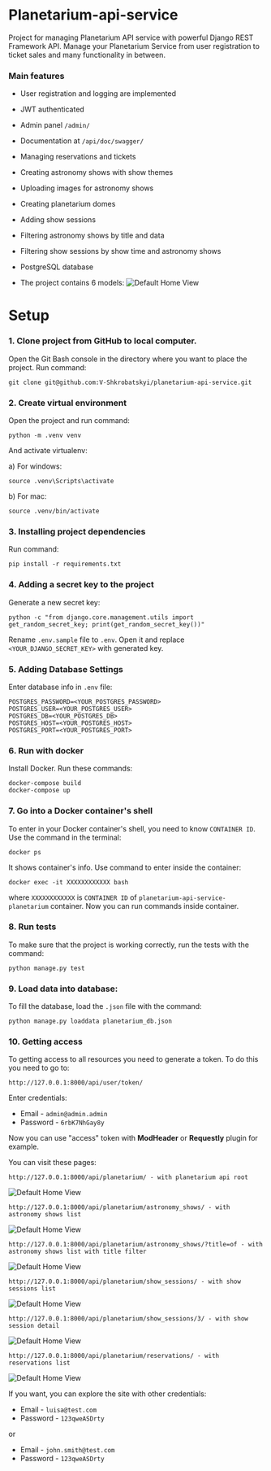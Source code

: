 # Planetarium-api-service
Project for managing Planetarium API service with powerful Django REST Framework API. Manage your Planetarium Service from user registration to ticket sales and many functionality in between.

### Main features

* User registration and logging are implemented

* JWT authenticated

* Admin panel `/admin/`

* Documentation at `/api/doc/swagger/`

* Managing reservations and tickets

* Creating astronomy shows with show themes

* Uploading images for astronomy shows

* Creating planetarium domes

* Adding show sessions

* Filtering astronomy shows by title and data

* Filtering show sessions by show time and astronomy shows

* PostgreSQL database

* The project contains 6 models:
![Default Home View](demo_screenshots/db_structure.png "DB structure")

# Setup

### 1. Clone project from GitHub to local computer.

Open the Git Bash console in the directory where you want to place the project. Run command:

    git clone git@github.com:V-Shkrobatskyi/planetarium-api-service.git

### 2. Create virtual environment

Open the project and run command:

    python -m .venv venv

And activate virtualenv:

a) For windows:

    source .venv\Scripts\activate

b) For mac:

    source .venv/bin/activate
      

### 3. Installing project dependencies

Run command:

    pip install -r requirements.txt

### 4. Adding a secret key to the project

Generate a new secret key:

    python -c "from django.core.management.utils import get_random_secret_key; print(get_random_secret_key())"

Rename `.env.sample` file to `.env`. Open it and replace `<YOUR_DJANGO_SECRET_KEY>` with generated key.

### 5. Adding Database Settings

Enter database info in `.env` file:

    POSTGRES_PASSWORD=<YOUR_POSTGRES_PASSWORD>
    POSTGRES_USER=<YOUR_POSTGRES_USER>
    POSTGRES_DB=<YOUR_POSTGRES_DB>
    POSTGRES_HOST=<YOUR_POSTGRES_HOST>
    POSTGRES_PORT=<YOUR_POSTGRES_PORT>

### 6. Run with docker

Install Docker. Run these commands:

    docker-compose build
    docker-compose up

### 7. Go into a Docker container's shell

To enter in your Docker container's shell, you need to know `CONTAINER ID`.
Use the command in the terminal:

    docker ps

It shows container's info. Use command to enter inside the container:

    docker exec -it XXXXXXXXXXXX bash

where `XXXXXXXXXXXX` is `CONTAINER ID` of `planetarium-api-service-planetarium` container.
Now you can run commands inside container.

### 8. Run tests

To make sure that the project is working correctly, run the tests with the command:

    python manage.py test 

### 9. Load data into database:

To fill the database, load the `.json` file with the command:

    python manage.py loaddata planetarium_db.json

### 10. Getting access

To getting access to all resources you need to generate a token. To do this you need to go to:

    http://127.0.0.1:8000/api/user/token/

Enter credentials:
* Email - `admin@admin.admin`
* Password - `6rbK7NhGay8y`

Now you can use "access" token with **ModHeader** or **Requestly** plugin for example.

You can visit these pages:

    http://127.0.0.1:8000/api/planetarium/ - with planetarium api root

![Default Home View](demo_screenshots/planetarium_api_overview.PNG "planetarium api root")

    http://127.0.0.1:8000/api/planetarium/astronomy_shows/ - with astronomy shows list

![Default Home View](demo_screenshots/astronomy_show_list.PNG "astronomy shows list")

    http://127.0.0.1:8000/api/planetarium/astronomy_shows/?title=of - with astronomy shows list with title filter

![Default Home View](demo_screenshots/astronomy_show_list_with_filter.PNG "astronomy shows list with title filter")

    http://127.0.0.1:8000/api/planetarium/show_sessions/ - with show sessions list

![Default Home View](demo_screenshots/show_session_list.PNG "show sessions list")

    http://127.0.0.1:8000/api/planetarium/show_sessions/3/ - with show session detail

![Default Home View](demo_screenshots/show_session_detail.PNG "show session detail")

    http://127.0.0.1:8000/api/planetarium/reservations/ - with reservations list

![Default Home View](demo_screenshots/reservation_list.PNG "reservations list")

If you want, you can explore the site with other credentials:

* Email - `luisa@test.com`
* Password - `123qweASDrty`

or

* Email - `john.smith@test.com`
*  Password - `123qweASDrty`
